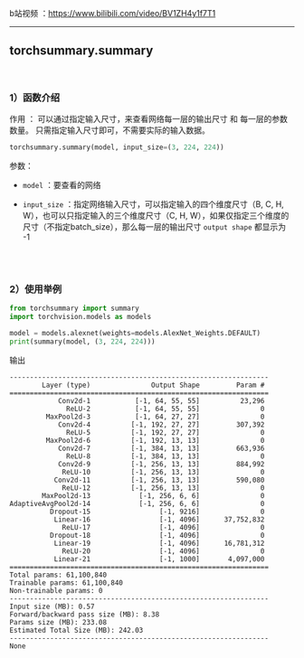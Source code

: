 b站视频 ：https://www.bilibili.com/video/BV1ZH4y1f7T1

---



## torchsummary.summary   <!-- {docsify-ignore} -->

<br />

### 1）函数介绍

作用 ： 可以通过指定输入尺寸，来查看网络每一层的输出尺寸 和 每一层的参数数量。 只需指定输入尺寸即可，不需要实际的输入数据。

```python
torchsummary.summary(model, input_size=(3, 224, 224))
```

参数：

- `model` ：要查看的网络

- `input_size` ：指定网络输入尺寸，可以指定输入的四个维度尺寸（B, C, H, W），也可以只指定输入的三个维度尺寸（C, H, W），如果仅指定三个维度的尺寸（不指定batch_size），那么每一层的输出尺寸 `output shape` 都显示为 -1

<br />

<br />

### 2）使用举例

```python
from torchsummary import summary
import torchvision.models as models

model = models.alexnet(weights=models.AlexNet_Weights.DEFAULT)
print(summary(model, (3, 224, 224)))
```

输出

```
----------------------------------------------------------------
        Layer (type)               Output Shape         Param #
================================================================
            Conv2d-1           [-1, 64, 55, 55]          23,296
              ReLU-2           [-1, 64, 55, 55]               0
         MaxPool2d-3           [-1, 64, 27, 27]               0
            Conv2d-4          [-1, 192, 27, 27]         307,392
              ReLU-5          [-1, 192, 27, 27]               0
         MaxPool2d-6          [-1, 192, 13, 13]               0
            Conv2d-7          [-1, 384, 13, 13]         663,936
              ReLU-8          [-1, 384, 13, 13]               0
            Conv2d-9          [-1, 256, 13, 13]         884,992
             ReLU-10          [-1, 256, 13, 13]               0
           Conv2d-11          [-1, 256, 13, 13]         590,080
             ReLU-12          [-1, 256, 13, 13]               0
        MaxPool2d-13            [-1, 256, 6, 6]               0
AdaptiveAvgPool2d-14            [-1, 256, 6, 6]               0
          Dropout-15                 [-1, 9216]               0
           Linear-16                 [-1, 4096]      37,752,832
             ReLU-17                 [-1, 4096]               0
          Dropout-18                 [-1, 4096]               0
           Linear-19                 [-1, 4096]      16,781,312
             ReLU-20                 [-1, 4096]               0
           Linear-21                 [-1, 1000]       4,097,000
================================================================
Total params: 61,100,840
Trainable params: 61,100,840
Non-trainable params: 0
----------------------------------------------------------------
Input size (MB): 0.57
Forward/backward pass size (MB): 8.38
Params size (MB): 233.08
Estimated Total Size (MB): 242.03
----------------------------------------------------------------
None
```



